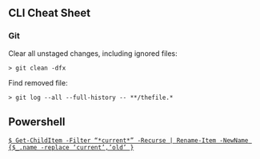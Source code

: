 ## CLI Cheat Sheet

### Git

Clear all unstaged changes, including ignored files:

`> git clean -dfx`

Find removed file:

`> git log --all --full-history -- **/thefile.*`

## Powershell

[`$ Get-ChildItem -Filter “*current*” -Recurse | Rename-Item -NewName {$_.name -replace ‘current’,’old’ }`](https://blogs.technet.microsoft.com/heyscriptingguy/2013/11/22/use-powershell-to-rename-files-in-bulk/)
